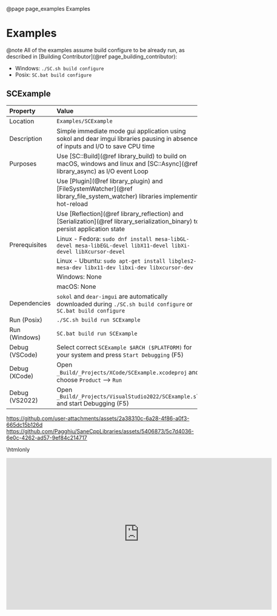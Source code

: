 @page page_examples Examples
# Examples

@note All of the examples assume build configure to be already run, as described in [Building Contributor](@ref page_building_contributor):
- Windows: `./SC.sh build configure`
- Posix: `SC.bat build configure`

## SCExample

| Property      | Value                                                                                                                             |
|:--------------|:----------------------------------------------------------------------------------------------------------------------------------|
| Location      | `Examples/SCExample`                                                                                                              |
| Description   | Simple immediate mode gui application using sokol and dear imgui libraries pausing in absence of inputs and I/O to save CPU time  |
| Purposes      | Use [SC::Build](@ref library_build) to build on macOS, windows and linux and [SC::Async](@ref library_async) as I/O event Loop    |
|               | Use [Plugin](@ref library_plugin) and [FileSystemWatcher](@ref library_file_system_watcher) libraries implementing hot-reload     |
|               | Use [Reflection](@ref library_reflection) and [Serialization](@ref library_serialization_binary) to persist application state     |
| Prerequisites | Linux - Fedora: `sudo dnf install mesa-libGL-devel mesa-libEGL-devel libX11-devel libXi-devel libXcursor-devel`                   |
|               | Linux - Ubuntu: `sudo apt-get install libgles2-mesa-dev libx11-dev libxi-dev libxcursor-dev`                                      |
|               | Windows: None                                                                                                                     |
|               | macOS: None                                                                                                                       |
| Dependencies  | `sokol` and `dear-imgui` are automatically downloaded during `./SC.sh build configure` or  `SC.bat build configure`               |
| Run (Posix)   | `./SC.sh build run SCExample`                                                                                                     |
| Run (Windows) | `SC.bat build run SCExample`                                                                                                      |
| Debug (VSCode)| Select correct `SCExample $ARCH ($PLATFORM)` for your system and press `Start Debugging` (F5)                                     |
| Debug (XCode) | Open `_Build/_Projects/XCode/SCExample.xcodeproj` and choose `Product` --> `Run`                                                  |
| Debug (VS2022)| Open `_Build/_Projects/VisualStudio2022/SCExample.sln` and start Debugging (F5)                                                   |

https://github.com/user-attachments/assets/2a38310c-6a28-4f86-a0f3-665dc15b126d
https://github.com/Pagghiu/SaneCppLibraries/assets/5406873/5c7d4036-6e0c-4262-ad57-9ef84c214717

\htmlonly
<iframe width="700" height="400" src="https://github.com/user-attachments/assets/2a38310c-6a28-4f86-a0f3-665dc15b126d" frameborder="0" allowfullscreen>
\endhtmlonly

\htmlonly
<iframe width="700" height="400" src="https://github.com/Pagghiu/SaneCppLibraries/assets/5406873/5c7d4036-6e0c-4262-ad57-9ef84c214717" frameborder="0" allowfullscreen>
\endhtmlonly

# Where can I find more examples?

- The test suite is the closest thing to additional examples you can find in this project.
- The second best thing to do is looking at [SC::Tools](@ref page_tools) implementation.
- Documentation for each library has some examples and / or code snippets that you can look at.


# Where can I learn more?

There are many way to learn about the library:
- Read the [introductory blog post](https://pagghiu.github.io/site/blog/2023-12-23-SaneCppLibrariesRelease.html)
- Take a look at videos from [Youtube Channel](https://www.youtube.com/@Pagghiu)
- Read and / or step through the extensive set of unit tests (current test code coverage is > 90%).
- Ask in the [Discord](https://discord.gg/tyBfFp33Z6)
